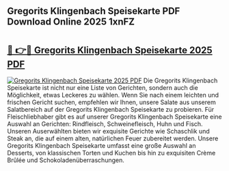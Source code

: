 ## Gregorits Klingenbach Speisekarte PDF Download Online 2025 1xnFZ

# <h2><a href="http://gccoz1.nevu.top/?p=Gregorits+Klingenbach+Speisekarte">🔗 👉🔴 Gregorits Klingenbach Speisekarte 2025 PDF</a></h2>

[![Gregorits Klingenbach Speisekarte 2025 PDF](https://i.imgur.com/dBaPXMq.png)](http://gccoz1.nevu.top/?p=Gregorits+Klingenbach+Speisekarte)
Die Gregorits Klingenbach Speisekarte ist nicht nur eine Liste von Gerichten, sondern auch die Möglichkeit, etwas Leckeres zu wählen. Wenn Sie nach einem leichten und frischen Gericht suchen, empfehlen wir Ihnen, unsere Salate aus unserem Salatbereich auf der Gregorits Klingenbach Speisekarte zu probieren. Für Fleischliebhaber gibt es auf unserer Gregorits Klingenbach Speisekarte eine Auswahl an Gerichten: Rindfleisch, Schweinefleisch, Huhn und Fisch. Unseren Auserwählten bieten wir exquisite Gerichte wie Schaschlik und Steak an, die auf einem alten, natürlichen Feuer zubereitet werden. Unsere Gregorits Klingenbach Speisekarte umfasst eine große Auswahl an Desserts, von klassischen Torten und Kuchen bis hin zu exquisiten Crème Brûlée und Schokoladenüberraschungen.
